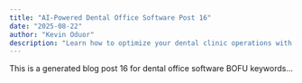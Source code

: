 ```yaml
---
title: "AI-Powered Dental Office Software Post 16"
date: "2025-08-22"
author: "Kevin Oduor"
description: "Learn how to optimize your dental clinic operations with software and AI tools."
---
```

This is a generated blog post 16 for dental office software BOFU keywords...
